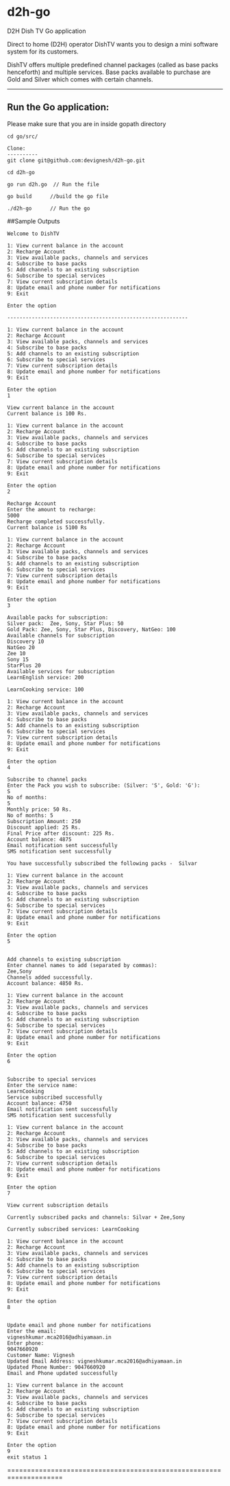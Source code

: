 # d2h-go

D2H Dish TV Go application

Direct to home (D2H) operator DishTV wants you to design a mini software
system for its customers.

DishTV offers multiple predefined channel packages (called as base packs
henceforth) and multiple services. Base packs available to purchase are Gold and
Silver which comes with certain channels.

---

## Run the Go application:

Please make sure that you are in inside gopath directory

    cd go/src/

    Clone:
    ----------
    git clone git@github.com:devignesh/d2h-go.git

    cd d2h-go

    go run d2h.go  // Run the file

    go build      //build the go file

    ./d2h-go      // Run the go

##Sample Outputs

    Welcome to DishTV

    1: View current balance in the account
    2: Recharge Account
    3: View available packs, channels and services
    4: Subscribe to base packs
    5: Add channels to an existing subscription
    6: Subscribe to special services
    7: View current subscription details
    8: Update email and phone number for notifications
    9: Exit

    Enter the option

    -----------------------------------------------------------

    1: View current balance in the account
    2: Recharge Account
    3: View available packs, channels and services
    4: Subscribe to base packs
    5: Add channels to an existing subscription
    6: Subscribe to special services
    7: View current subscription details
    8: Update email and phone number for notifications
    9: Exit

    Enter the option
    1

    View current balance in the account
    Current balance is 100 Rs.

    1: View current balance in the account
    2: Recharge Account
    3: View available packs, channels and services
    4: Subscribe to base packs
    5: Add channels to an existing subscription
    6: Subscribe to special services
    7: View current subscription details
    8: Update email and phone number for notifications
    9: Exit

    Enter the option
    2

    Recharge Account
    Enter the amount to recharge:
    5000
    Recharge completed successfully.
    Current balance is 5100 Rs

    1: View current balance in the account
    2: Recharge Account
    3: View available packs, channels and services
    4: Subscribe to base packs
    5: Add channels to an existing subscription
    6: Subscribe to special services
    7: View current subscription details
    8: Update email and phone number for notifications
    9: Exit

    Enter the option
    3

    Available packs for subscription:
    Silver pack:  Zee, Sony, Star Plus: 50
    Gold Pack: Zee, Sony, Star Plus, Discovery, NatGeo: 100
    Available channels for subscription
    Discovery 10
    NatGeo 20
    Zee 10
    Sony 15
    StarPlus 20
    Available services for subscription
    LearnEnglish service: 200

    LearnCooking service: 100

    1: View current balance in the account
    2: Recharge Account
    3: View available packs, channels and services
    4: Subscribe to base packs
    5: Add channels to an existing subscription
    6: Subscribe to special services
    7: View current subscription details
    8: Update email and phone number for notifications
    9: Exit

    Enter the option
    4

    Subscribe to channel packs
    Enter the Pack you wish to subscribe: (Silver: 'S', Gold: 'G'):
    S
    No of months:
    5
    Monthly price: 50 Rs.
    No of months: 5
    Subscription Amount: 250
    Discount applied: 25 Rs.
    Final Price after discount: 225 Rs.
    Account balance: 4875
    Email notification sent successfully
    SMS notification sent successfully

    You have successfully subscribed the following packs -  Silvar

    1: View current balance in the account
    2: Recharge Account
    3: View available packs, channels and services
    4: Subscribe to base packs
    5: Add channels to an existing subscription
    6: Subscribe to special services
    7: View current subscription details
    8: Update email and phone number for notifications
    9: Exit

    Enter the option
    5


    Add channels to existing subscription
    Enter channel names to add (separated by commas):
    Zee,Sony
    Channels added successfully.
    Account balance: 4850 Rs.

    1: View current balance in the account
    2: Recharge Account
    3: View available packs, channels and services
    4: Subscribe to base packs
    5: Add channels to an existing subscription
    6: Subscribe to special services
    7: View current subscription details
    8: Update email and phone number for notifications
    9: Exit

    Enter the option
    6


    Subscribe to special services
    Enter the service name:
    LearnCooking
    Service subscribed successfully
    Account balance: 4750
    Email notification sent successfully
    SMS notification sent successfully

    1: View current balance in the account
    2: Recharge Account
    3: View available packs, channels and services
    4: Subscribe to base packs
    5: Add channels to an existing subscription
    6: Subscribe to special services
    7: View current subscription details
    8: Update email and phone number for notifications
    9: Exit

    Enter the option
    7

    View current subscription details

    Currently subscribed packs and channels: Silvar + Zee,Sony

    Currently subscribed services: LearnCooking

    1: View current balance in the account
    2: Recharge Account
    3: View available packs, channels and services
    4: Subscribe to base packs
    5: Add channels to an existing subscription
    6: Subscribe to special services
    7: View current subscription details
    8: Update email and phone number for notifications
    9: Exit

    Enter the option
    8


    Update email and phone number for notifications
    Enter the email:
    vigneshkumar.mca2016@adhiyamaan.in
    Enter phone:
    9047660920
    Customer Name: Vignesh
    Updated Email Address: vigneshkumar.mca2016@adhiyamaan.in
    Updated Phone Number: 9047660920
    Email and Phone updated successfully

    1: View current balance in the account
    2: Recharge Account
    3: View available packs, channels and services
    4: Subscribe to base packs
    5: Add channels to an existing subscription
    6: Subscribe to special services
    7: View current subscription details
    8: Update email and phone number for notifications
    9: Exit

    Enter the option
    9
    exit status 1

====================================================================
